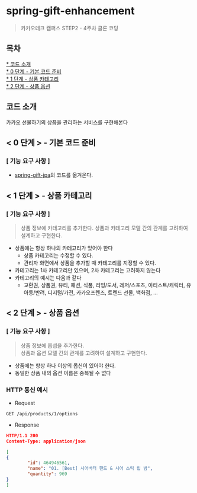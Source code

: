 # spring-gift-enhancement
> 카카오테크 캠퍼스 STEP2 - 4주차 클론 코딩

## 목차
[* 코드 소개](#코드-소개)<br>
[* 0 단계 - 기본 코드 준비](#-0-단계----기본-코드-준비)<br>
[* 1 단계 - 상품 카테고리](#-1-단계----상품-카테고리)<br>
[* 2 단계 - 상품 옵션 ](#-2-단계----상품-옵션)<br>

## 코드 소개
카카오 선물하기의 상품을 관리하는 서비스를 구현해본다

## < 0 단계 > - 기본 코드 준비
### [ 기능 요구 사항 ]
- [spring-gift-jpa](https://github.com/chris0825/spring-gift-jpa/tree/main)의 코드를 옮겨온다.

## < 1 단계 > - 상품 카테고리
### [ 기능 요구 사항 ]
> 상품 정보에 카테고리를 추가한다. 상품과 카테고리 모델 간의 관계를 고려하여 설계하고 구현한다.
- 상품에는 항상 하나의 카테고리가 있어야 한다
  - 상품 카테고리는 수정할 수 있다.
  - 관리자 화면에서 상품을 추가할 때 카테고리를 지정할 수 있다.
- 카테고리는 1차 카테고리만 있으며, 2차 카테고리는 고려하지 않는다
- 카테고리의 예시는 다음과 같다
  - 교환권, 상품권, 뷰티, 패션, 식품, 리빙/도서, 레저/스포츠, 아티스트/캐릭터, 유아동/반려, 디지털/가전, 카카오프렌즈, 트렌드 선물, 백화점, ...

## < 2 단계 > - 상품 옵션
### [ 기능 요구 사항 ]
> 상품 정보에 옵셥을 추가한다.<br>
> 상품과 옵션 모델 간의 관계를 고려하여 설계하고 구현한다.
- 상품에는 항상 하나 이상의 옵션이 있어야 한다.
- 동일한 상품 내의 옵션 이름은 중복될 수 없다

### HTTP 통신 예시
- Request
```http request
GET /api/products/1/options
```
- Response
```json lines
HTTP/1.1 200
Content-Type: application/json

[
{
        "id": 464946561,
        "name": "01. [Best] 시어버터 핸드 & 시어 스틱 립 밤",
        "quantity": 969
}
]
```